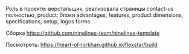 Роль в проекте: верстальщик, реализовала страницы contact-us полностью, product: блоки advantages, features, product dimensions, specifications, setup, logos forms

Сборка <a href="https://github.com/ninelines-team/ninelines-template">https://github.com/ninelines-team/ninelines-template</a>

Посмотреть: <a href="https://heart-of-lorkhan.github.io/flexstar/build">https://heart-of-lorkhan.github.io/flexstar/build</a>
